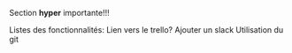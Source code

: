 Section **hyper** importante!!!

Listes des fonctionnalités:
Lien vers le trello?
Ajouter un slack
Utilisation du git

